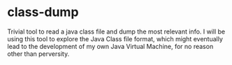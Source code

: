 # class-dump
Trivial tool to read a java class file and dump the most relevant info. I will be using this tool to explore the Java Class file format, which might eventually lead to the development of my own Java Virtual Machine, for no reason other than perversity.
